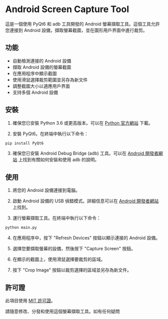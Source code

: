 # Android Screen Capture Tool

這是一個使用 PyQt6 和 adb 工具開發的 Android 螢幕擷取工具。這個工具允許您連接到 Android 設備，擷取螢幕截圖，並在圖形用戶界面中進行裁剪。

## 功能

- 自動檢測連接的 Android 設備
- 擷取 Android 設備的螢幕截圖
- 在應用程序中顯示截圖
- 使用滑鼠選擇裁剪範圍並另存為新文件
- 調整截圖大小以適應用戶界面
- 支持多個 Android 設備

## 安裝

1. 確保您已安裝 Python 3.6 或更高版本。可以在 [Python 官方網站](https://www.python.org/downloads/) 下載。

2. 安裝 PyQt6。在終端中執行以下命令：

 ```bash
 pip install PyQt6
 ```
3. 確保您已安裝 Android Debug Bridge (adb) 工具。可以在 [Android 開發者網站](https://developer.android.com/studio/command-line/adb) 上找到有關如何安裝和使用 adb 的說明。

## 使用

1. 將您的 Android 設備連接到電腦。

2. 啟動 Android 設備的 USB 偵錯模式。詳細信息可以在 [Android 開發者網站](https://developer.android.com/studio/debug/dev-options) 上找到。

3. 運行螢幕擷取工具。在終端中執行以下命令：

 ```bash
 python main.py
 ```

4. 在應用程序中，按下 "Refresh Devices" 按鈕以顯示連接的 Android 設備。

5. 選擇您要擷取螢幕的設備，然後按下 "Capture Screen" 按鈕。

6. 在顯示的截圖上，使用滑鼠選擇要裁剪的區域。

7. 按下 "Crop Image" 按鈕以裁剪選擇的區域並另存為新文件。

## 許可證

此項目使用 [MIT 許可證](https://opensource.org/licenses/MIT)。

請隨意修改、分發和使用這個螢幕擷取工具。如有任何疑問
